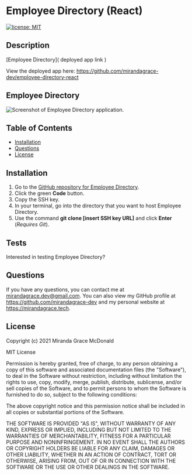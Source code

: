 # Employee Directory (React)

[![license: MIT](https://img.shields.io/badge/License-MIT-yellow.svg)](https://opensource.org/licenses/MIT)

## Description

[Employee Directory]( deployed app link )

View the deployed app here: https://github.com/mirandagrace-dev/employee-directory-react

## Employee Directory

![Screenshot of Employee Directory application.](images/employee-directory.png)

## Table of Contents

- [Installation](#installation)
- [Questions](#questions)
- [License](#license)

## Installation

1. Go to the [GitHub repository for Employee Directory](https://github.com/mirandagrace-dev/employee-directory-react).
2. Click the green **Code** button.
3. Copy the SSH key.
4. In your terminal, go into the directory that you want to host Employee Directory.
5. Use the command **git clone [insert SSH key URL]** and click **Enter** (_Requires Git_).

## Tests

Interested in testing Employee Directory?

## Questions

If you have any questions, you can contact me at mirandagrace.dev@gmail.com.
You can also view my GitHub profile at https://github.com/mirandagrace-dev and my personal website at https://mirandagrace.tech.

## License

Copyright (c) 2021 Miranda Grace McDonald

MIT License

Permission is hereby granted, free of charge, to any person obtaining a copy
of this software and associated documentation files (the "Software"), to deal
in the Software without restriction, including without limitation the rights
to use, copy, modify, merge, publish, distribute, sublicense, and/or sell
copies of the Software, and to permit persons to whom the Software is
furnished to do so, subject to the following conditions:

The above copyright notice and this permission notice shall be included in all
copies or substantial portions of the Software.

THE SOFTWARE IS PROVIDED "AS IS", WITHOUT WARRANTY OF ANY KIND, EXPRESS OR
IMPLIED, INCLUDING BUT NOT LIMITED TO THE WARRANTIES OF MERCHANTABILITY,
FITNESS FOR A PARTICULAR PURPOSE AND NONINFRINGEMENT. IN NO EVENT SHALL THE
AUTHORS OR COPYRIGHT HOLDERS BE LIABLE FOR ANY CLAIM, DAMAGES OR OTHER
LIABILITY, WHETHER IN AN ACTION OF CONTRACT, TORT OR OTHERWISE, ARISING FROM,
OUT OF OR IN CONNECTION WITH THE SOFTWARE OR THE USE OR OTHER DEALINGS IN THE
SOFTWARE.
